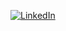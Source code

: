 [![LinkedIn](https://img.shields.io/badge/LinkedIn-ffffff?style=for-the-badge&logo=linkedin&logoColor=0A66C2)](https://www.linkedin.com/in/your-profile)
